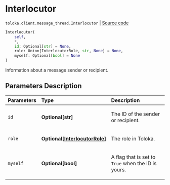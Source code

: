 # Interlocutor
`toloka.client.message_thread.Interlocutor` | [Source code](https://github.com/Toloka/toloka-kit/blob/v1.2.3/src/client/message_thread.py#L47)

```python
Interlocutor(
    self,
    *,
    id: Optional[str] = None,
    role: Union[InterlocutorRole, str, None] = None,
    myself: Optional[bool] = None
)
```

Information about a message sender or recipient.

## Parameters Description

| Parameters | Type | Description |
| :----------| :----| :-----------|
`id`|**Optional\[str\]**|<p>The ID of the sender or recipient.</p>
`role`|**Optional\[[InterlocutorRole](toloka.client.message_thread.Interlocutor.InterlocutorRole.md)\]**|<p>The role in Toloka.</p>
`myself`|**Optional\[bool\]**|<p>A flag that is set to `True` when the ID is yours.</p>
